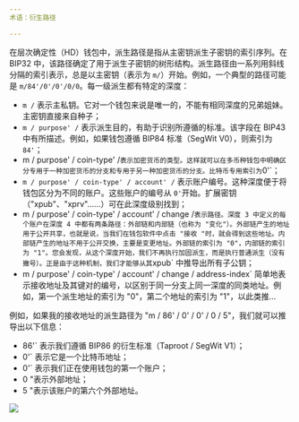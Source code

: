```yaml
---
术语：衍生路径

---
```

在层次确定性（HD）钱包中，派生路径是指从主密钥派生子密钥的索引序列。在 BIP32 中，该路径确定了用于派生子密钥的树形结构。派生路径由一系列用斜线分隔的索引表示，总是以主密钥（表示为 `m/`）开始。例如，一个典型的路径可能是 `m/84'/0'/0'/0/0`。每一级派生都有特定的深度：


- `m /` 表示主私钥。它对一个钱包来说是唯一的，不能有相同深度的兄弟姐妹。主密钥直接来自种子；
- `m / purpose' /` 表示派生目的，有助于识别所遵循的标准。该字段在 BIP43 中有所描述。例如，如果钱包遵循 BIP84 标准（SegWit V0），则索引为 `84'`；
- m / purpose' / coin-type' /` 表示加密货币的类型。这样就可以在多币种钱包中明确区分专用于一种加密货币的分支和专用于另一种加密货币的分支。比特币专用索引为 `0'`；
- `m / purpose' / coin-type' / account' /` 表示账户编号。这种深度便于将钱包区分为不同的账户。这些账户的编号从 `0'`开始。扩展密钥（"xpub"、"xprv"......）可在此深度级别找到；
- m / purpose' / coin-type' / account' / change /` 表示路径。深度 3 中定义的每个账户在深度 4 中都有两条路径：外部链和内部链（也称为 "变化"）。外部链产生的地址用于公开共享，也就是说，当我们在钱包软件中点击 "接收 "时，就会得到这些地址。内部链产生的地址不用于公开交换，主要是变更地址。外部链的索引为 "0"，内部链的索引为 "1"。您会发现，从这个深度开始，我们不再执行加固派生，而是执行普通派生（没有撇号）。正是由于这种机制，我们才能够从其 `xpub` 中推导出所有子公钥；
- m / purpose' / coin-type' / account' / change / address-index` 简单地表示接收地址及其键对的编号，以区别于同一分支上同一深度的同类地址。例如，第一个派生地址的索引为 "0"，第二个地址的索引为 "1"，以此类推...

例如，如果我的接收地址的派生路径为 "m / 86' / 0' / 0' / 0 / 5"，我们就可以推导出以下信息：


- 86'` 表示我们遵循 BIP86 的衍生标准（Taproot / SegWit V1）；
- 0'` 表示它是一个比特币地址；
- 0'` 表示我们正在使用钱包的第一个账户；
- 0 "表示外部地址；
- 5 "表示该账户的第六个外部地址。

![](../../dictionnaire/assets/18.webp)
